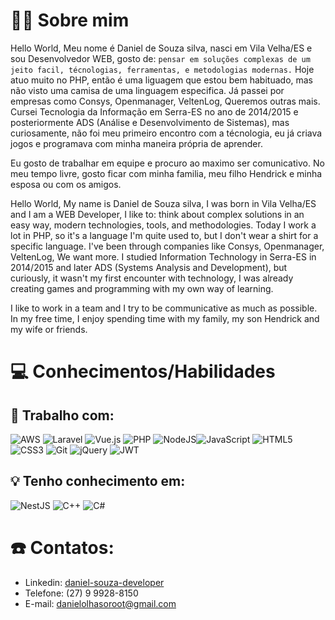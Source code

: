 
# 🙋‍♂️ Sobre mim
Hello World, Meu nome é Daniel de Souza silva, nasci em Vila Velha/ES e sou Desenvolvedor WEB, gosto de: `pensar em soluções complexas de um jeito facil, técnologias, ferramentas, e metodologias modernas.`
Hoje atuo muito no PHP, então é uma liguagem que estou bem habituado, mas não visto uma camisa de uma linguagem especifica.
Já passei por empresas como Consys, Openmanager, VeltenLog, Queremos outras mais. Cursei Tecnologia da Informação em Serra-ES no ano de 2014/2015 e posteriormente ADS (Análise e Desenvolvimento de Sistemas), mas curiosamente, não foi meu primeiro encontro com a técnologia, eu já criava jogos e programava com minha maneira própria de aprender.

Eu gosto de trabalhar em equipe e procuro ao maximo ser comunicativo. No meu tempo livre, gosto ficar com minha familia, meu filho Hendrick e minha esposa ou  com os amigos.



Hello World, My name is Daniel de Souza silva, I was born in Vila Velha/ES and I am a WEB Developer, I like to: think about complex solutions in an easy way, modern technologies, tools, and methodologies. Today I work a lot in PHP, so it's a language I'm quite used to, but I don't wear a shirt for a specific language. I've been through companies like Consys, Openmanager, VeltenLog, We want more. I studied Information Technology in Serra-ES in 2014/2015 and later ADS (Systems Analysis and Development), but curiously, it wasn't my first encounter with technology, I was already creating games and programming with my own way of learning.

I like to work in a team and I try to be communicative as much as possible. In my free time, I enjoy spending time with my family, my son Hendrick and my wife or friends.

# 💻 Conhecimentos/Habilidades
## 💉 Trabalho com:
![AWS](https://img.shields.io/badge/AWS-%23FF9900.svg?style=for-the-badge&logo=amazon-aws&logoColor=white) ![Laravel](https://img.shields.io/badge/laravel-%23FF2D20.svg?style=for-the-badge&logo=laravel&logoColor=white) ![Vue.js](https://img.shields.io/badge/vuejs-%2335495e.svg?style=for-the-badge&logo=vuedotjs&logoColor=%234FC08D) ![PHP](https://img.shields.io/badge/php-%23777BB4.svg?style=for-the-badge&logo=php&logoColor=white) ![NodeJS](https://img.shields.io/badge/node.js-6DA55F?style=for-the-badge&logo=node.js&logoColor=white)![JavaScript](https://img.shields.io/badge/javascript-%23323330.svg?style=for-the-badge&logo=javascript&logoColor=%23F7DF1E) ![HTML5](https://img.shields.io/badge/html5-%23E34F26.svg?style=for-the-badge&logo=html5&logoColor=white) ![CSS3](https://img.shields.io/badge/css3-%231572B6.svg?style=for-the-badge&logo=css3&logoColor=white) ![Git](https://img.shields.io/badge/git-%23F05033.svg?style=for-the-badge&logo=git&logoColor=white) ![jQuery](https://img.shields.io/badge/jquery-%230769AD.svg?style=for-the-badge&logo=jquery&logoColor=white) ![JWT](https://img.shields.io/badge/JWT-black?style=for-the-badge&logo=JSON%20web%20tokens&logoColor=white)

## 💡 Tenho conhecimento em:
![NestJS](https://img.shields.io/badge/nestjs-%23E0234E.svg?style=for-the-badge&logo=nestjs&logoColor=white) ![C++](https://img.shields.io/badge/c++-%2300599C.svg?style=for-the-badge&logo=c%2B%2B&logoColor=white) ![C#](https://img.shields.io/badge/c%23-%23239120.svg?style=for-the-badge&logo=c-sharp&logoColor=white)


# ☎️ Contatos:
- Linkedin: [daniel-souza-developer](https://www.linkedin.com/in/daniel-souza-developer/)
- Telefone: (27) 9 9928-8150
- E-mail: danielolhasoroot@gmail.com
